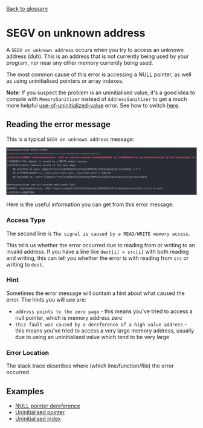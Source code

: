 [Back to glossary](..)

# SEGV on unknown address

A `SEGV on unknown address` occurs when you try to access an unknown address (duh). This is an address that is not currently being used by your program, nor near any other memory currently being used.

The most common cause of this error is accessing a NULL pointer, as well as using uninitialised pointers or array indexes.

**Note**: If you suspect the problem is an uninitialised value, it's a good idea to compile with `MemorySanitizer` instead of `AddressSanitizer` to get a much more helpful [use-of-uninitialized-value](../use-of-uninitialized-value) error. See how to switch [here](../../sanitisers#switching-between-sanitisers).

## Reading the error message

This is a typical `SEGV on unknown address` message:

![img.png](error.png)

Here is the useful information you can get from this error message:

### Access Type
The second line is `The signal is caused by a READ/WRITE memory access`.

This tells us whether the error occurred due to reading from or writing to an invalid address. If you have a line like `dest[i] = src[i]` with both reading and writing, this can tell you whether the error is with reading from `src` or writing to `dest`.

### Hint
Sometimes the error message will contain a hint about what caused the error. The hints you will see are:
- `address points to the zero page` - this means you've tried to access a null pointer, which is memory address zero
- `this fault was caused by a dereference of a high value address` - this means you've tried to access a very large memory address, usually due to using an uninitialised value which tend to be very large

### Error Location
The stack trace describes where (which line/function/file) the error occurred.

## Examples

- [NULL pointer dereference](nullptr)
- [Uninitialised pointer](uninitialised-ptr)
- [Uninitialised index](uninitialised-idx)
